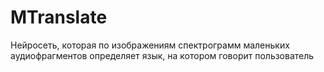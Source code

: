 # MTranslate

Нейросеть, которая по изображениям спектрограмм маленьких аудиофрагментов определяет язык, на котором говорит пользователь
